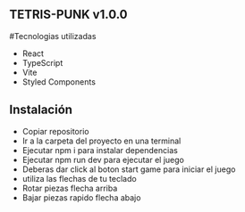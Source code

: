 ## TETRIS-PUNK v1.0.0

#Tecnologias utilizadas

 - React
 - TypeScript
 - Vite
 - Styled Components
## Instalación

 - Copiar repositorio
 - Ir a la carpeta del proyecto en una terminal
 - Ejecutar npm i para instalar dependencias
 - Ejecutar npm run dev para ejecutar el juego
 - Deberas dar click al boton start game para iniciar el juego
 - utiliza las flechas de tu teclado
 - Rotar piezas flecha arriba
 - Bajar piezas rapido flecha abajo
 